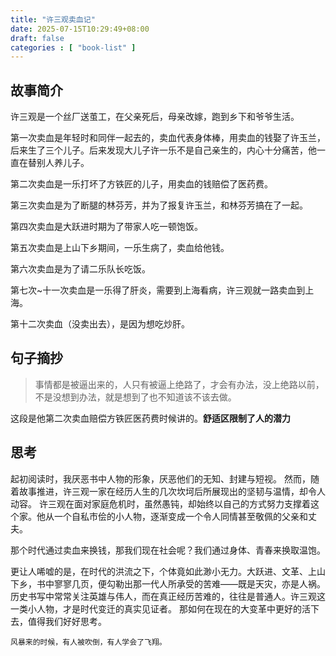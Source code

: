 ```yaml
---
title: "许三观卖血记"
date: 2025-07-15T10:29:49+08:00
draft: false
categories : [ "book-list" ]
---
```


## 故事简介

许三观是一个丝厂送茧工，在父亲死后，母亲改嫁，跑到乡下和爷爷生活。

第一次卖血是年轻时和同伴一起去的，卖血代表身体棒，用卖血的钱娶了许玉兰，后来生了三个儿子。后来发现大儿子许一乐不是自己亲生的，内心十分痛苦，他一直在替别人养儿子。

第二次卖血是一乐打坏了方铁匠的儿子，用卖血的钱赔偿了医药费。

第三次卖血是为了断腿的林芬芳，并为了报复许玉兰，和林芬芳搞在了一起。

第四次卖血是大跃进时期为了带家人吃一顿饱饭。

第五次卖血是上山下乡期间，一乐生病了，卖血给他钱。

第六次卖血是为了请二乐队长吃饭。

第七次~十一次卖血是一乐得了肝炎，需要到上海看病，许三观就一路卖血到上海。

第十二次卖血（没卖出去），是因为想吃炒肝。

## 句子摘抄

  > 事情都是被逼出来的，人只有被逼上绝路了，才会有办法，没上绝路以前，不是没想到办法，就是想到了也不知道该不该去做。

  这段是他第二次卖血赔偿方铁匠医药费时候讲的。**舒适区限制了人的潜力**

## 思考

  起初阅读时，我厌恶书中人物的形象，厌恶他们的无知、封建与短视。
  然而，随着故事推进，许三观一家在经历人生的几次坎坷后所展现出的坚韧与温情，却令人动容。
  许三观在面对家庭危机时，虽然愚钝，却始终以自己的方式努力支撑着这个家。他从一个自私市侩的小人物，逐渐变成一个令人同情甚至敬佩的父亲和丈夫。

  那个时代通过卖血来换钱，那我们现在社会呢？我们通过身体、青春来换取温饱。

  更让人唏嘘的是，在时代的洪流之下，个体竟如此渺小无力。大跃进、文革、上山下乡，书中寥寥几页，便勾勒出那一代人所承受的苦难——既是天灾，亦是人祸。
  历史书写中常常关注英雄与伟人，而在真正经历苦难的，往往是普通人。许三观这一类小人物，才是时代变迁的真实见证者。
  那如何在现在的大变革中更好的活下去，值得我们好好思考。

  `风暴来的时候，有人被吹倒，有人学会了飞翔。`